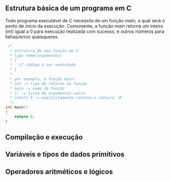 ## Estrutura básica de um programa em C

Todo programa executável de C necessita de um função *main*, a qual será o ponto de inicio da execução.
Comumente, a função *main* retorna um inteiro (*int*) igual a 0 para execução realizada com sucesso, e outros números para falhas/erros quaisqueres.
```c
 /*
  * estrutura de uma função em C:
  * tipo nome(argumentos) 
  * {
  *   // código a ser executado
  * }
  * 
  * por exemplo, a função main:
  * int := tipo de retorno da função
  * main := nome da função
  * () := lista de argumentos vazia
  * return 0 := explicitamente retorna o inteiro `0`
  */
int main()
{
    return 0;
}
```

## Compilação e execução
## Variáveis e tipos de dados primitivos
## Operadores aritméticos e lógicos
